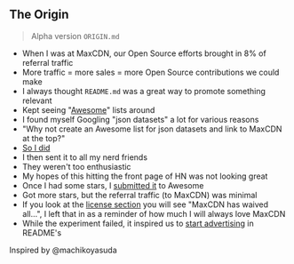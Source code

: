 ## The Origin

> Alpha version `ORIGIN.md`

* When I was at MaxCDN, our Open Source efforts brought in 8% of referral traffic
* More traffic = more sales = more Open Source contributions we could make
* I always thought `README.md` was a great way to promote something relevant
* Kept seeing "[Awesome](https://awesome.re)" lists around
* I found myself Googling "json datasets" a lot for various reasons
* "Why not create an Awesome list for json datasets and link to MaxCDN at the top?"
* [So I did](https://github.com/jdorfman/awesome-json-datasets/commit/b5e57eb10f5fc27a8c58162f236c81a3f66eaf0c)
* I then sent it to all my nerd friends
* They weren't too enthusiastic
* My hopes of this hitting the front page of HN was not looking great
* Once I had some stars, I [submitted it](https://github.com/sindresorhus/awesome/pull/316) to Awesome
* Got more stars, but the referral traffic (to MaxCDN) was minimal
* If you look at the [license section](https://github.com/jdorfman/awesome-json-datasets#license) you will see "MaxCDN has waived all...", I left that in as a reminder of how much I will always love MaxCDN
* While the experiment failed, it inspired us to [start advertising](https://www.youtube.com/watch?v=6jiIeTwDKhs&feature=youtu.be&t=12m6s) in README's

Inspired by @machikoyasuda
